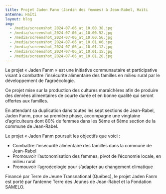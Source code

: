 ```yaml
---
title: Projet Jaden Fanm (Jardin des femmes) à Jean-Rabel, Haïti
antenne: Haïti
layout: blog
img:
  - /media/screenshot_2024-07-06_at_10.00.38.jpg
  - /media/screenshot_2024-07-06_at_10.00.52.jpg
  - /media/screenshot_2024-07-06_at_10.00.56.jpg
  - /media/screenshot_2024-07-06_at_10.01.00.jpg
  - /media/screenshot_2024-07-06_at_10.01.12.jpg
  - /media/screenshot_2024-07-06_at_10.01.15.jpg
  - /media/screenshot_2024-07-06_at_10.01.20.jpg
---
```

Le projet « Jaden Fanm » est une initiative communautaire et participative visant à combattre l’insécurité alimentaire des familles en milieu rural par le développement de l’agroécologie.

Ce projet mise sur la production des cultures maraîchères afin de produire des denrées alimentaires de courte durée et en bonne qualité qui seront offertes aux familles.

En attendant sa duplication dans toutes les sept sections de Jean-Rabel, Jaden Fanm, pour sa première phase, accompagne une vingtaine d’agriculteurs dont 80% de femmes dans les 5ème et 6ème section
de la commune de Jean-Rabel.

Le projet « Jaden Fanm poursuit les objectifs que voici :
- Combattre l’insécurité alimentaire des familles dans la commune de Jean-Rabel
- Promouvoir l’autonomisation des femmes, pivot de l’économie locale, en milieu rural
- Promouvoir l’agroécologie pour s’adapter au changement climatique

Financé par Terre de Jeune Transnational (Québec), le projet Jaden Fanm est porté par l’antenne Terre des Jeunes de Jean-Rabel et la Fondation SAMELO.